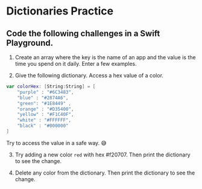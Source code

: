 # Dictionaries Practice

## Code the following challenges in a Swift Playground.

1. Create an array where the key is the name of an app and the value is the time you spend on it daily. Enter a few examples.

2. Give the following dictionary. Access a hex value of a color.

```Swift
var colorHex: [String:String] = [
    "purple" : "#6C3483",
    "blue" : "#2874A6",
    "green": "#1E8449" ,
    "orange" : "#D35400",
    "yellow" : "#F1C40F",
    "white" : "#FFFFFF",
    "black" : "#000000"
]
```

Try to access the value in a safe way. 😅

3. Try adding a new color `red` with hex #f20707. Then print the dictionary to see the change.

4. Delete any color from the dictionary. Then print the dictionary to see the change.
